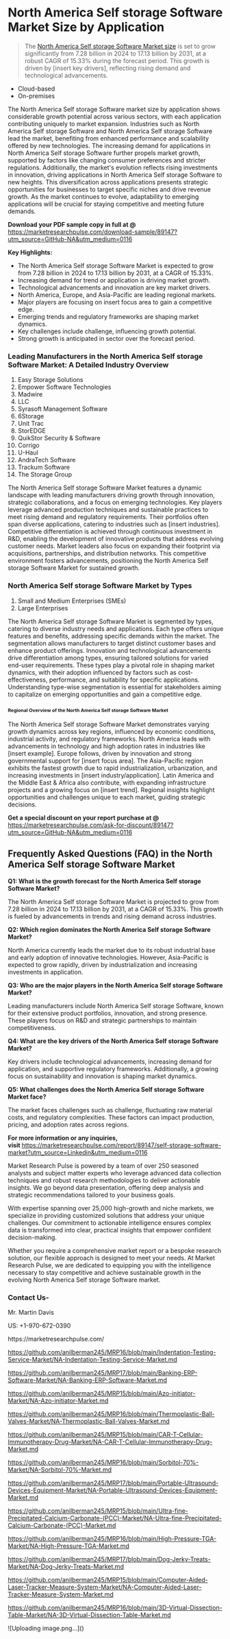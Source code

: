 <h1>North America Self storage Software Market&nbsp;Size by Application</h1><blockquote><p>The <a href="https://marketresearchpulse.com/download-sample/89147?utm_source=GitHub-NA&amp;utm_medium=0116">North America Self storage Software Market size</a> is set to grow significantly from 7.28 billion in 2024 to 17.13 billion by 2031, at a robust CAGR of 15.33% during the forecast period. This growth is driven by [insert key drivers], reflecting rising demand and technological advancements.</p></blockquote><ul><li>Cloud-based <li> On-premises</li></ul><p>The North America Self storage Software market size by application shows considerable growth potential across various sectors, with each application contributing uniquely to market expansion. Industries such as North America Self storage Software and North America Self storage Software lead the market, benefiting from enhanced performance and scalability offered by new technologies. The increasing demand for applications in North America Self storage Software further propels market growth, supported by factors like changing consumer preferences and stricter regulations. Additionally, the market's evolution reflects rising investments in innovation, driving applications in North America Self storage Software to new heights. This diversification across applications presents strategic opportunities for businesses to target specific niches and drive revenue growth. As the market continues to evolve, adaptability to emerging applications will be crucial for staying competitive and meeting future demands.</p><p><strong>Download your PDF sample copy in full at @ </strong><a href="https://marketresearchpulse.com/download-sample/89147?utm_source=GitHub-NA&amp;utm_medium=0116">https://marketresearchpulse.com/download-sample/89147?utm_source=GitHub-NA&amp;utm_medium=0116</a></p><p><strong>Key Highlights: </strong></p><ul><li>The North America Self storage Software Market is expected to grow from 7.28 billion in 2024 to 17.13 billion by 2031, at a CAGR of 15.33%.</li><li>Increasing demand for trend or application is driving market growth.</li><li>Technological advancements and innovation are key market drivers.</li><li>North America, Europe, and Asia-Pacific are leading regional markets.</li><li>Major players are focusing on insert focus area to gain a competitive edge.</li><li>Emerging trends and regulatory frameworks are shaping market dynamics.</li><li>Key challenges include challenge, influencing growth potential.</li><li>Strong growth is anticipated in sector over the forecast period.</li></ul><h3>Leading Manufacturers in the North America Self storage Software Market: A Detailed Industry Overview</h3><ol><li>Easy Storage Solutions</li><li>Empower Software Technologies</li><li>Madwire</li><li>LLC</li><li>Syrasoft Management Software</li><li>6Storage</li><li>Unit Trac</li><li>StorEDGE</li><li>QuikStor Security & Software</li><li>Corrigo</li><li>U-Haul</li><li>AndraTech Software</li><li>Trackum Software</li><li>The Storage Group</li></ol><div class="flex max-w-full flex-col flex-grow"><div class="min-h-8 text-message flex w-full flex-col items-end gap-2 whitespace-normal break-words [.text-message+&amp;]:mt-5" dir="auto" data-message-author-role="assistant" data-message-id="fd8432e4-4910-450d-b182-61b7bfb0a01f" data-message-model-slug="gpt-4o"><div class="flex w-full flex-col gap-1 empty:hidden first:pt-[3px]"><div class="markdown prose w-full break-words dark:prose-invert light"><p>The North America Self storage Software Market features a dynamic landscape with leading manufacturers driving growth through innovation, strategic collaborations, and a focus on emerging technologies. Key players leverage advanced production techniques and sustainable practices to meet rising demand and regulatory requirements. Their portfolios often span diverse applications, catering to industries such as [insert industries]. Competitive differentiation is achieved through continuous investment in R&amp;D, enabling the development of innovative products that address evolving customer needs. Market leaders also focus on expanding their footprint via acquisitions, partnerships, and distribution networks. This competitive environment fosters advancements, positioning the North America Self storage Software Market for sustained growth.</p></div></div></div></div><h3>North America Self storage Software Market by Types</h3><ol><li>Small and Medium Enterprises (SMEs) <li> Large Enterprises</li></ol><div class="flex max-w-full flex-col flex-grow"><div class="min-h-8 text-message flex w-full flex-col items-end gap-2 whitespace-normal break-words [.text-message+&amp;]:mt-5" dir="auto" data-message-author-role="assistant" data-message-id="084470be-0bb7-4664-bddf-5156b4f41249" data-message-model-slug="gpt-4o-mini"><div class="flex w-full flex-col gap-1 empty:hidden first:pt-[3px]"><div class="markdown prose w-full break-words dark:prose-invert light"><p>The North America Self storage Software Market is segmented by types, catering to diverse industry needs and applications. Each type offers unique features and benefits, addressing specific demands within the market. The segmentation allows manufacturers to target distinct customer bases and enhance product offerings. Innovation and technological advancements drive differentiation among types, ensuring tailored solutions for varied end-user requirements. These types play a pivotal role in shaping market dynamics, with their adoption influenced by factors such as cost-effectiveness, performance, and suitability for specific applications. Understanding type-wise segmentation is essential for stakeholders aiming to capitalize on emerging opportunities and gain a competitive edge.</p></div></div></div></div><h3><span style="font-size: 11px;">Regional Overview of the North America Self storage Software Market</span></h3><div class="flex max-w-full flex-col flex-grow"><div class="min-h-8 text-message flex w-full flex-col items-end gap-2 whitespace-normal break-words [.text-message+&amp;]:mt-5" dir="auto" data-message-author-role="assistant" data-message-id="e9038762-ce64-4e30-91c9-9bd413514231" data-message-model-slug="gpt-4o-mini"><div class="flex w-full flex-col gap-1 empty:hidden first:pt-[3px]"><div class="markdown prose w-full break-words dark:prose-invert light"><p>The North America Self storage Software Market demonstrates varying growth dynamics across key regions, influenced by economic conditions, industrial activity, and regulatory frameworks. North America leads with advancements in technology and high adoption rates in industries like [insert example]. Europe follows, driven by innovation and strong governmental support for [insert focus area]. The Asia-Pacific region exhibits the fastest growth due to rapid industrialization, urbanization, and increasing investments in [insert industry/application]. Latin America and the Middle East &amp; Africa also contribute, with expanding infrastructure projects and a growing focus on [insert trend]. Regional insights highlight opportunities and challenges unique to each market, guiding strategic decisions.</p></div></div></div></div><p><strong>Get a special discount on your report purchase at @ </strong><a href="https://marketresearchpulse.com/ask-for-discount/89147?utm_source=GitHub-NA&amp;utm_medium=0116">https://marketresearchpulse.com/ask-for-discount/89147?utm_source=GitHub-NA&amp;utm_medium=0116</a></p><h2>Frequently Asked Questions (FAQ) in the North America Self storage Software Market</h2><p><strong>Q1: What is the growth forecast for the North America Self storage Software Market?</strong></p><p>The North America Self storage Software Market is projected to grow from 7.28 billion in 2024 to 17.13 billion by 2031, at a CAGR of 15.33%. This growth is fueled by advancements in trends and rising demand across industries.</p><p><strong>Q2: Which region dominates the North America Self storage Software Market?</strong></p><p>North America currently leads the market due to its robust industrial base and early adoption of innovative technologies. However, Asia-Pacific is expected to grow rapidly, driven by industrialization and increasing investments in application.</p><p><strong>Q3: Who are the major players in the North America Self storage Software Market?</strong></p><p>Leading manufacturers include North America Self storage Software, known for their extensive product portfolios, innovation, and strong presence. These players focus on R&amp;D and strategic partnerships to maintain competitiveness.</p><p><strong>Q4: What are the key drivers of the North America Self storage Software Market?</strong></p><p>Key drivers include technological advancements, increasing demand for application, and supportive regulatory frameworks. Additionally, a growing focus on sustainability and innovation is shaping market dynamics.</p><p><strong>Q5: What challenges does the North America Self storage Software Market face?</strong></p><p>The market faces challenges such as challenge, fluctuating raw material costs, and regulatory complexities. These factors can impact production, pricing, and adoption rates across regions.</p><p><strong>For more information or any inquiries, visit&nbsp;</strong><a href="https://marketresearchpulse.com/report/89147/self-storage-software-market?utm_source=Linkedin&utm_medium=0116">https://marketresearchpulse.com/report/89147/self-storage-software-market?utm_source=Linkedin&utm_medium=0116</a></p><p>Market Research Pulse is powered by a team of over 250 seasoned analysts and subject matter experts who leverage advanced data collection techniques and robust research methodologies to deliver actionable insights. We go beyond data presentation, offering deep analysis and strategic recommendations tailored to your business goals.</p><p>With expertise spanning over 25,000 high-growth and niche markets, we specialize in providing customized solutions that address your unique challenges. Our commitment to actionable intelligence ensures complex data is transformed into clear, practical insights that empower confident decision-making.</p><p>Whether you require a comprehensive market report or a bespoke research solution, our flexible approach is designed to meet your needs. At Market Research Pulse, we are dedicated to equipping you with the intelligence necessary to stay competitive and achieve sustainable growth in the evolving North America Self storage Software market.</p><h3><strong>Contact Us-</strong></h3><p>Mr. Martin Davis</p><p>US: +1-970-672-0390</p><p>https://marketresearchpulse.com/</p><p><a href="https://github.com/anilberman245/MRP16/blob/main/Indentation-Testing-Service-Market/NA-Indentation-Testing-Service-Market.md">https://github.com/anilberman245/MRP16/blob/main/Indentation-Testing-Service-Market/NA-Indentation-Testing-Service-Market.md</a></p><p><a href="https://github.com/anilberman245/MRP17/blob/main/Banking-ERP-Software-Market/NA-Banking-ERP-Software-Market.md">https://github.com/anilberman245/MRP17/blob/main/Banking-ERP-Software-Market/NA-Banking-ERP-Software-Market.md</a></p><p><a href="https://github.com/anilberman245/MRP15/blob/main/Azo-initiator-Market/NA-Azo-initiator-Market.md">https://github.com/anilberman245/MRP15/blob/main/Azo-initiator-Market/NA-Azo-initiator-Market.md</a></p><p><a href="https://github.com/anilberman245/MRP16/blob/main/Thermoplastic-Ball-Valves-Market/NA-Thermoplastic-Ball-Valves-Market.md">https://github.com/anilberman245/MRP16/blob/main/Thermoplastic-Ball-Valves-Market/NA-Thermoplastic-Ball-Valves-Market.md</a></p><p><a href="https://github.com/anilberman245/MRP15/blob/main/CAR-T-Cellular-Immunotherapy-Drug-Market/NA-CAR-T-Cellular-Immunotherapy-Drug-Market.md">https://github.com/anilberman245/MRP15/blob/main/CAR-T-Cellular-Immunotherapy-Drug-Market/NA-CAR-T-Cellular-Immunotherapy-Drug-Market.md</a></p><p><a href="https://github.com/anilberman245/MRP16/blob/main/Sorbitol-70%-Market/NA-Sorbitol-70%-Market.md">https://github.com/anilberman245/MRP16/blob/main/Sorbitol-70%-Market/NA-Sorbitol-70%-Market.md</a></p><p><a href="https://github.com/anilberman245/MRP17/blob/main/Portable-Ultrasound-Devices-Equipment-Market/NA-Portable-Ultrasound-Devices-Equipment-Market.md">https://github.com/anilberman245/MRP17/blob/main/Portable-Ultrasound-Devices-Equipment-Market/NA-Portable-Ultrasound-Devices-Equipment-Market.md</a></p><p><a href="https://github.com/anilberman245/MRP15/blob/main/Ultra-fine-Precipitated-Calcium-Carbonate-(PCC)-Market/NA-Ultra-fine-Precipitated-Calcium-Carbonate-(PCC)-Market.md">https://github.com/anilberman245/MRP15/blob/main/Ultra-fine-Precipitated-Calcium-Carbonate-(PCC)-Market/NA-Ultra-fine-Precipitated-Calcium-Carbonate-(PCC)-Market.md</a></p><p><a href="https://github.com/anilberman245/MRP16/blob/main/High-Pressure-TGA-Market/NA-High-Pressure-TGA-Market.md">https://github.com/anilberman245/MRP16/blob/main/High-Pressure-TGA-Market/NA-High-Pressure-TGA-Market.md</a></p><p><a href="https://github.com/anilberman245/MRP17/blob/main/Dog-Jerky-Treats-Market/NA-Dog-Jerky-Treats-Market.md">https://github.com/anilberman245/MRP17/blob/main/Dog-Jerky-Treats-Market/NA-Dog-Jerky-Treats-Market.md</a></p><p><a href="https://github.com/anilberman245/MRP15/blob/main/Computer-Aided-Laser-Tracker-Measure-System-Market/NA-Computer-Aided-Laser-Tracker-Measure-System-Market.md">https://github.com/anilberman245/MRP15/blob/main/Computer-Aided-Laser-Tracker-Measure-System-Market/NA-Computer-Aided-Laser-Tracker-Measure-System-Market.md</a></p><p><a href="https://github.com/anilberman245/MRP16/blob/main/3D-Virtual-Dissection-Table-Market/NA-3D-Virtual-Dissection-Table-Market.md">https://github.com/anilberman245/MRP16/blob/main/3D-Virtual-Dissection-Table-Market/NA-3D-Virtual-Dissection-Table-Market.md</a></p>
![Uploading image.png…]()
